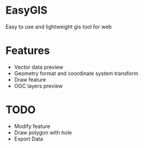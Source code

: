 # EasyGIS
Easy to use and lightweight gis tool for web

# Features
- Vector data preview
- Geometry format and coordinate system transform
- Draw feature
- OGC layers preview

# TODO
- Modify feature
- Draw polygon with hole
- Export Data